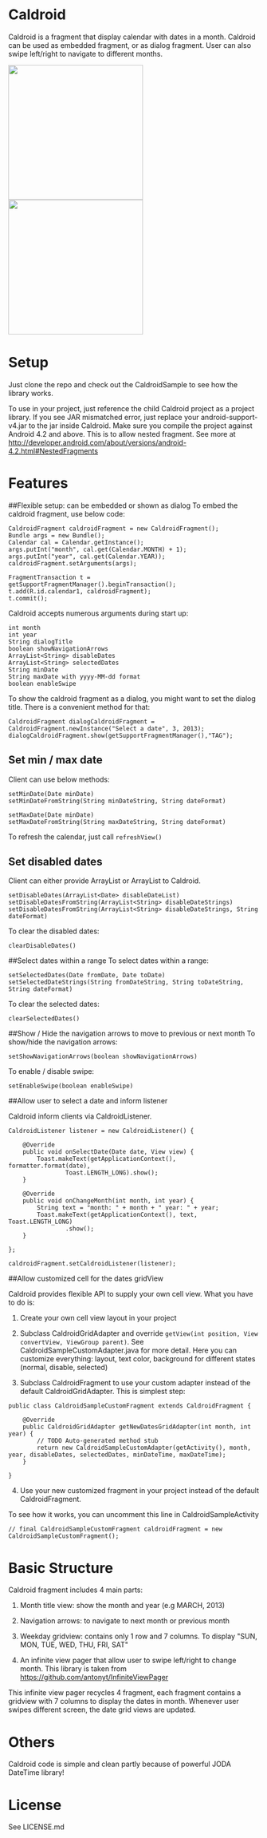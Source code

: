 Caldroid
========

Caldroid is a fragment that display calendar with dates in a month. Caldroid can be used as embedded fragment, or as dialog fragment. User can also swipe left/right to navigate to different months.

<img src="https://raw.github.com/thomasdao/Caldroid/master/screenshot/1.png" width="270">
<img src="https://raw.github.com/thomasdao/Caldroid/master/screenshot/2.png" width="270">

Setup
=====
Just clone the repo and check out the CaldroidSample to see how the library works.

To use in your project, just reference the child Caldroid project as a project library. If you see JAR mismatched error, just replace your android-support-v4.jar to the jar inside Caldroid. Make sure you compile the project against Android 4.2 and above. This is to allow nested fragment. See more at http://developer.android.com/about/versions/android-4.2.html#NestedFragments


Features
========

##Flexible setup: can be embedded or shown as dialog
To embed the caldroid fragment, use below code:

```
CaldroidFragment caldroidFragment = new CaldroidFragment();
Bundle args = new Bundle();
Calendar cal = Calendar.getInstance();
args.putInt("month", cal.get(Calendar.MONTH) + 1);
args.putInt("year", cal.get(Calendar.YEAR));
caldroidFragment.setArguments(args);

FragmentTransaction t = getSupportFragmentManager().beginTransaction();
t.add(R.id.calendar1, caldroidFragment);
t.commit();
```

Caldroid accepts numerous arguments during start up: 

```
int month
int year
String dialogTitle
boolean showNavigationArrows
ArrayList<String> disableDates
ArrayList<String> selectedDates
String minDate
String maxDate with yyyy-MM-dd format
boolean enableSwipe
```


To show the caldroid fragment as a dialog, you might want to set the dialog title. There is a convenient method for that:

```
CaldroidFragment dialogCaldroidFragment = CaldroidFragment.newInstance("Select a date", 3, 2013);
dialogCaldroidFragment.show(getSupportFragmentManager(),"TAG");
```

## Set min / max date

Client can use below methods: 

```
setMinDate(Date minDate)
setMinDateFromString(String minDateString, String dateFormat)

setMaxDate(Date minDate)
setMaxDateFromString(String maxDateString, String dateFormat)
```

To refresh the calendar, just call ```refreshView()```

## Set disabled dates

Client can either provide ArrayList<Date> or ArrayList<String> to Caldroid.
```
setDisableDates(ArrayList<Date> disableDateList)
setDisableDatesFromString(ArrayList<String> disableDateStrings)
setDisableDatesFromString(ArrayList<String> disableDateStrings, String dateFormat)
```

To clear the disabled dates:
```
clearDisableDates()
```

##Select dates within a range
To select dates within a range:

```
setSelectedDates(Date fromDate, Date toDate)
setSelectedDateStrings(String fromDateString, String toDateString, String dateFormat)
```

To clear the selected dates:
```
clearSelectedDates()
```


##Show / Hide the navigation arrows to move to previous or next month
To show/hide the navigation arrows:

```
setShowNavigationArrows(boolean showNavigationArrows)
```

To enable / disable swipe:

```
setEnableSwipe(boolean enableSwipe)
```

##Allow user to select a date and inform listener

Caldroid inform clients via CaldroidListener. 

```
CaldroidListener listener = new CaldroidListener() {

	@Override
	public void onSelectDate(Date date, View view) {
		Toast.makeText(getApplicationContext(), formatter.format(date),
				Toast.LENGTH_LONG).show();
	}

	@Override
	public void onChangeMonth(int month, int year) {
		String text = "month: " + month + " year: " + year;
		Toast.makeText(getApplicationContext(), text, Toast.LENGTH_LONG)
				.show();
	}

};
    
caldroidFragment.setCaldroidListener(listener);

```


##Allow customized cell for the dates gridView

Caldroid provides flexible API to supply your own cell view. What you have to do is:

1) Create your own cell view layout in your project

2) Subclass CaldroidGridAdapter and override ```getView(int position, View convertView, ViewGroup parent)```. See CaldroidSampleCustomAdapter.java for more detail. Here you can customize everything: layout, text color, background for different states (normal, disable, selected)

3) Subclass CaldroidFragment to use your custom adapter instead of the default CaldroidGridAdapter. This is simplest step:

```
public class CaldroidSampleCustomFragment extends CaldroidFragment {

	@Override
	public CaldroidGridAdapter getNewDatesGridAdapter(int month, int year) {
		// TODO Auto-generated method stub
		return new CaldroidSampleCustomAdapter(getActivity(), month, year, disableDates, selectedDates, minDateTime, maxDateTime);
	}

}
```

4) Use your new customized fragment in your project instead of the default CaldroidFragment.

To see how it works, you can uncomment this line in CaldroidSampleActivity

```
// final CaldroidSampleCustomFragment caldroidFragment = new CaldroidSampleCustomFragment();
```



Basic Structure
===============

Caldroid fragment includes 4 main parts:
  
1) Month title view: show the month and year (e.g MARCH, 2013)
  
2) Navigation arrows: to navigate to next month or previous month
  
3) Weekday gridview: contains only 1 row and 7 columns. To display
  "SUN, MON, TUE, WED, THU, FRI, SAT"
  
4) An infinite view pager that allow user to swipe left/right to change month. This library is taken from https://github.com/antonyt/InfiniteViewPager

This infinite view pager recycles 4 fragment, each fragment contains a gridview with 7 columns to display the dates in month. Whenever user swipes different screen, the date grid views are updated.
  

Others
======
  
Caldroid code is simple and clean partly because of powerful JODA DateTime library!


License
=======
See LICENSE.md

